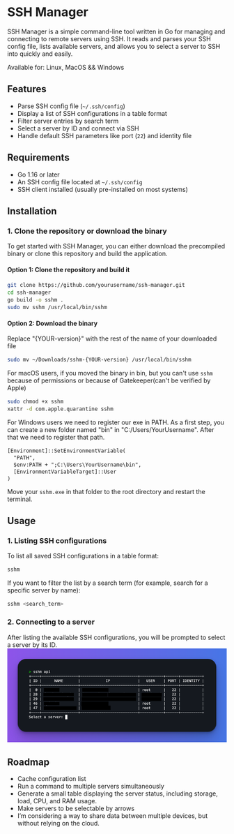 # SSH Manager

SSH Manager is a simple command-line tool written in Go for managing and connecting to remote servers using SSH. It reads and parses your SSH config file, lists available servers, and allows you to select a server to SSH into quickly and easily.

Available for: Linux, MacOS && Windows

## Features

- Parse SSH config file (`~/.ssh/config`)
- Display a list of SSH configurations in a table format
- Filter server entries by search term
- Select a server by ID and connect via SSH
- Handle default SSH parameters like port (`22`) and identity file

## Requirements

- Go 1.16 or later
- An SSH config file located at `~/.ssh/config`
- SSH client installed (usually pre-installed on most systems)

## Installation

### 1. Clone the repository or download the binary
To get started with SSH Manager, you can either download the precompiled binary or clone this repository and build the application.

#### Option 1: Clone the repository and build it

```bash
git clone https://github.com/yourusername/ssh-manager.git
cd ssh-manager
go build -o sshm .
sudo mv sshm /usr/local/bin/sshm
```

#### Option 2: Download the binary
Replace "{YOUR-version}" with the rest of the name of your downloaded file
```bash
sudo mv ~/Downloads/sshm-{YOUR-version} /usr/local/bin/sshm
```
For macOS users, if you moved the binary in bin,
but you can't use `sshm` because of permissions or because of Gatekeeper(can't be verified by Apple)
```bash
sudo chmod +x sshm
xattr -d com.apple.quarantine sshm
```

For Windows users we need to register our exe in PATH. 
As a first step, you can create a new folder named "bin" in "C:/Users/YourUsername". 
After that we need to register that path. 
```bach
[Environment]::SetEnvironmentVariable(
  "PATH",
  $env:PATH + ";C:\Users\YourUsername\bin",
  [EnvironmentVariableTarget]::User
)
```
Move your `sshm.exe` in that folder to the root directory and restart the terminal. 

## Usage

### 1. Listing SSH configurations
To list all saved SSH configurations in a table format:
```bash
sshm
```

If you want to filter the list by a search term (for example, search for a specific server by name):
```bash
sshm <search_term>
```

### 2. Connecting to a server
After listing the available SSH configurations, you will be prompted to select a server by its ID.
![SSH Manager Screenshot](./images/list.png)


## Roadmap
- Cache configuration list
- Run a command to multiple servers simultaneously
- Generate a small table displaying the server status, including storage, load, CPU, and RAM usage.
- Make servers to be selectable by arrows
- I’m considering a way to share data between multiple devices, but without relying on the cloud.
